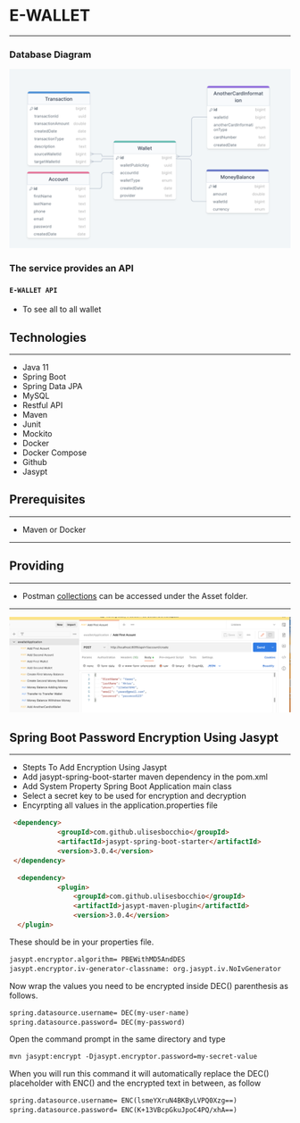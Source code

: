 # E-WALLET

---
### Database Diagram
![DatabaseDiagram](/assets/dbdiagram.png)

### The service provides an API
#### `E-WALLET API`

* To see all to all wallet


## Technologies

---
- Java 11
- Spring Boot 
- Spring Data JPA
- MySQL
- Restful API
- Maven
- Junit
- Mockito
- Docker
- Docker Compose
- Github 
- Jasypt


## Prerequisites

---
- Maven or Docker
---

## Providing

---
- Postman <a href="/assets/ewalletApplication.postman_collection.json" download>collections</a> can be accessed under the Asset folder.
---

![postmanCollection](/assets/collection.png)


## Spring Boot Password Encryption Using Jasypt
---
- Stepts To Add Encryption Using Jasypt
- Add jasypt-spring-boot-starter maven dependency in the pom.xml
- Add System Property Spring Boot Application main class
- Select a secret key to be used for encryption and decryption
- Encyrpting all values in the application.properties file


```html
 <dependency>
            <groupId>com.github.ulisesbocchio</groupId>
            <artifactId>jasypt-spring-boot-starter</artifactId>
            <version>3.0.4</version>
 </dependency>
```
```html
  <dependency>
            <plugin>
                <groupId>com.github.ulisesbocchio</groupId>
                <artifactId>jasypt-maven-plugin</artifactId>
                <version>3.0.4</version>
  </plugin>
```

These should be in your properties file.

```html
jasypt.encryptor.algorithm= PBEWithMD5AndDES
jasypt.encryptor.iv-generator-classname: org.jasypt.iv.NoIvGenerator
```


Now wrap the values you need to be encrypted inside DEC() parenthesis as follows.

```html
spring.datasource.username= DEC(my-user-name)
spring.datasource.password= DEC(my-password)
```
Open the command prompt in the same directory and type

```html
mvn jasypt:encrypt -Djasypt.encryptor.password=my-secret-value
```

When you will run this command it will automatically replace the DEC() placeholder with ENC() and the encrypted text in between, as follow

```html
spring.datasource.username= ENC(lsmeYXruN4BKByLVPQ0Xzg==)
spring.datasource.password= ENC(K+13VBcpGkuJpoC4PQ/xhA==)
```


